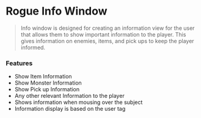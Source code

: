 # Rogue Info Window

> Info window is designed for creating an information view for the user that allows them to show important information to the player. This gives information on enemies, items, and pick ups to keep the player informed.

### Features
* Show Item Information
* Show Monster Information
* Show Pick up Information
* Any other relevant Information to the player
* Shows information when mousing over the subject
* Information display is based on the user tag